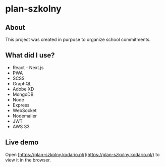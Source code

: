 # plan-szkolny

## About

This project was created in purpose to organize school commitments.

## What did I use?

- React - Next.js
- PWA
- SCSS
- GraphQL
- Adobe XD
- MongoDB
- Node
- Express
- WebSocket
- Nodemailer
- JWT
- AWS S3

## Live demo

Open [https://plan-szkolny.kodario.pl/](https://plan-szkolny.kodario.pl/) to view it in the browser.

